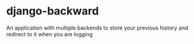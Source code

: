 django-backward
===============

An application with multiple backends to store your previous history and redirect to it when you are logging

